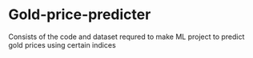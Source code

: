 # Gold-price-predicter
Consists of the code and dataset requred to make ML project to predict gold prices using certain indices
